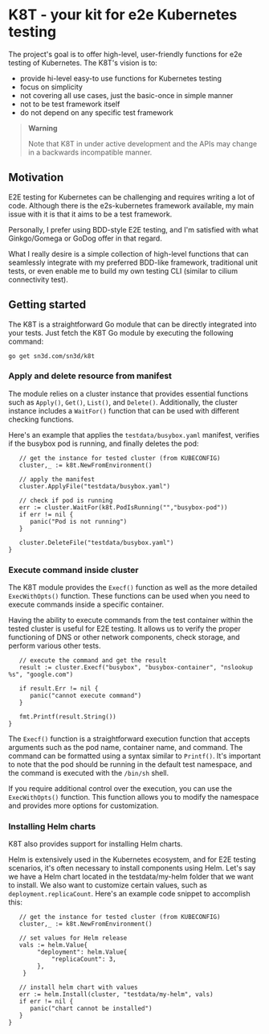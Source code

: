 # K8T - your kit for e2e Kubernetes testing


The project's goal is to offer high-level, user-friendly functions for 
e2e testing of Kubernetes. 
The K8T's vision is to:

 - provide hi-level easy-to use functions for Kubernetes testing
 - focus on simplicity
 - not covering all use cases, just the basic-once in simple manner
 - not to be test framework itself
 - do not depend on any specific test framework

> **Warning**
>
> Note that K8T in under active development and the APIs may change 
> in a backwards incompatible manner.

## Motivation


E2E testing for Kubernetes can be challenging and requires writing a lot of 
code. Although there is the e2s-kubernetes framework available, my main issue 
with it is that it aims to be a test framework.

Personally, I prefer using BDD-style E2E testing, and I'm satisfied with 
what Ginkgo/Gomega or GoDog offer in that regard.

What I really desire is a simple collection of high-level functions that can 
seamlessly integrate with my preferred BDD-like framework, traditional unit 
tests, or even enable me to build my own testing CLI (similar to cilium connectivity test).


## Getting started

The K8T is a straightforward Go module that can be directly integrated into 
your tests. Just fetch the K8T Go module by executing the following command:

```
go get sn3d.com/sn3d/k8t
```

### Apply and delete resource from manifest
The module relies on a cluster instance that provides essential functions 
such as `Apply()`, `Get()`, `List()`, and `Delete()`. Additionally, the 
cluster instance includes a `WaitFor()` function that can be used with 
different checking functions.

Here's an example that applies the `testdata/busybox.yaml` manifest, verifies 
if the busybox pod is running, and finally deletes the pod:

```
   // get the instance for tested cluster (from KUBECONFIG)
   cluster,_ := k8t.NewFromEnvironment()

   // apply the manifest
   cluster.ApplyFile("testdata/busybox.yaml")

   // check if pod is running
   err := cluster.WaitFor(k8t.PodIsRunning("","busybox-pod"))
   if err != nil {
      panic("Pod is not running")
   }

   cluster.DeleteFile("testdata/busybox.yaml")
}
```

### Execute command inside cluster

The K8T module provides the `Execf()` function as well as the more detailed 
`ExecWithOpts()` function. These functions can be used when you need to 
execute commands inside a specific container.

Having the ability to execute commands from the test container within the 
tested cluster is useful for E2E testing. It allows us to verify the proper
functioning of DNS or other network components, check storage, and perform
various other tests.

```
   // execute the command and get the result
   result := cluster.Execf("busybox", "busybox-container", "nslookup %s", "google.com")

   if result.Err != nil {
      panic("cannot execute command")
   }

   fmt.Printf(result.String())
}
```

The `Execf()` function is a straightforward execution function that accepts 
arguments such as the pod name, container name, and command. The command can 
be formatted using a syntax similar to `Printf()`. It's important to note 
that the pod should be running in the default test namespace, and the 
command is executed with the `/bin/sh` shell.

If you require additional control over the execution, you can use the 
`ExecWithOpts()` function. This function allows you to modify the namespace 
and provides more options for customization.

### Installing Helm charts

K8T also provides support for installing Helm charts.

Helm is extensively used in the Kubernetes ecosystem, and for E2E testing 
scenarios, it's often necessary to install components using Helm. Let's say 
we have a Helm chart located in the testdata/my-helm folder that we want to 
install. We also want to customize certain values, such as 
`deployment.replicaCount`. Here's an example code snippet to accomplish this:

```
   // get the instance for tested cluster (from KUBECONFIG)
   cluster,_ := k8t.NewFromEnvironment()

   // set values for Helm release
   vals := helm.Value{
		"deployment": helm.Value{
			"replicaCount": 3,
		},
	}

   // install helm chart with values
   err := helm.Install(cluster, "testdata/my-helm", vals)
   if err != nil {
      panic("chart cannot be installed")
   }
}
```
